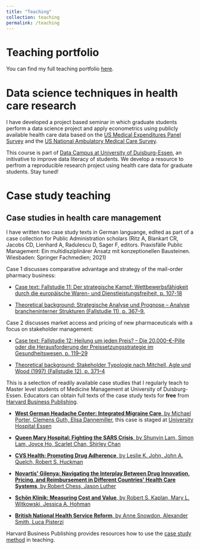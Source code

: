 ```yaml
---
title: "Teaching"
collection: teaching
permalink: /teaching
---
```


# Teaching portfolio

You can find my full teaching portfolio [here](files/Blankart_Teaching_Portfolio.pdf).


# Data science techniques in health care research

I have developed a project based seminar in which graduate students perform a data science project and apply econometrics using publicly available health care data based on the [US Medical Expenditures Panel Survey](https://meps.ahrq.gov/mepsweb/) and the [US National Ambulatory Medical Care Survey](https://www.cdc.gov/nchs/ahcd/index.htm).

This course is part of [Data Campus at University of Duisburg-Essen](https://www.uni-due.de/ub/datacampus/index.php), an initivative to improve data literacy of students. We develop a resource to perfrom a reproducible research project using health care data for graduate students. Stay tuned!


# Case study teaching


## Case studies in health care management

I have written two case study texts in German languange, edited as part of a case collection for Public Administration scholars (Ritz A, Blankart CR, Jacobs CD, Lienhard A, Radulescu D, Sager F, editors. Praxisfälle Public Management: Ein multidisziplinärer Ansatz mit konzeptionellen Bausteinen. Wiesbaden: Springer Fachmedien; 2021)

Case 1 discusses comparative advantage and strategy of the mail-order pharmacy business:

- [Case text: Fallstudie 11: Der strategische Kampf: Wettbewerbsfähigkeit durch die europäische Waren- und Dienstleistungsfreiheit, p. 107-18](https://doi.org/10.1007/978-3-658-31068-4_12)

- [Theoretical background: Strategische Analyse und Prognose – Analyse brancheninterner Strukturen (Fallstudie 11), p. 367–9.](https://doi.org/10.1007/978-3-658-31068-4_40)

Case 2 discusses market access and pricing of new pharmaceuticals with a focus on stakeholder management: 

- [Case text: Fallstudie 12: Heilung um jeden Preis? – Die 20.000-€-Pille oder die Herausforderung der Preissetzungsstrategie im Gesundheitswesen, p. 119–29](https://doi.org/10.1007/978-3-658-31068-4_13)

- [Theoretical background: Stakeholder Typologie nach Mitchell, Agle und Wood (1997) (Fallstudie 12), p. 371–4](https://doi.org/10.1007/978-3-658-31068-4_41)



This is a selection of readily available case studies that I regularly teach to Master level students of Medicine Management at University of Duisburg-Essen. Educators can obtain full texts of the case study texts for **free** from [Harvard Business Publishing](https://hbsp.harvard.edu/educator/).

- [**West German Headache Center: Integrated Migraine Care**, by Michael Porter, Clemens Guth, Elisa Dannemiller](https://hbsp.harvard.edu/product/707559-PDF-ENG), this case is staged at [University Hospital Essen](http://www.uniklinikum-essen.de/)

- [**Queen Mary Hospital: Fighting the SARS Crisis**, by Shunyin Lam, Simon Lam, Joyce Ho, Scarlet Chan, Shirley Chan](https://hbsp.harvard.edu/product/HKU402-PDF-ENG)

- [**CVS Health: Promoting Drug Adherence**, by Leslie K. John, John A. Quelch, Robert S. Huckman](https://hbsp.harvard.edu/product/515010-PDF-ENG)


- [**Novartis' Gilenya: Navigating the Interplay Between Drug Innovation, Pricing, and Reimbursement in Different Countries' Health Care Systems**, by Robert Chess, Jason Luther](https://hbsp.harvard.edu/product/E489-PDF-ENG)

- [**Schön Klinik: Measuring Cost and Value**, by Robert S. Kaplan, Mary L. Witkowski, Jessica A. Hohman](https://hbsp.harvard.edu/product/112085-PDF-ENG)


- [**British National Health Service Reform**, by Anne Snowdon, Alexander Smith, Luca Pisterzi](https://hbsp.harvard.edu/product/W14286-PDF-ENG)




Harvard Business Publishing provides resources how to use the [case study method](http://academic.hbsp.harvard.edu/teachingwithcases) in teaching.


